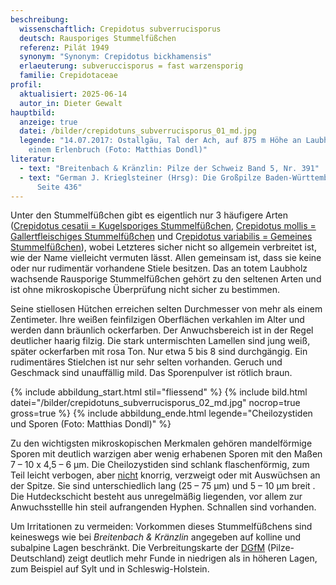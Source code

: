 ```yaml
---
beschreibung:
  wissenschaftlich: Crepidotus subverrucisporus
  deutsch: Rausporiges Stummelfüßchen
  referenz: Pilát 1949
  synonym: "Synonym: Crepidotus bickhamensis"
  erlaeuterung: subveruccisporus = fast warzensporig
  familie: Crepidotaceae
profil:
  aktualisiert: 2025-06-14
  autor_in: Dieter Gewalt
hauptbild:
  anzeige: true
  datei: /bilder/crepidotuns_subverrucisporus_01_md.jpg
  legende: "14.07.2017: Ostallgäu, Tal der Ach, auf 875 m Höhe an Laubholzast in
    einem Erlenbruch (Foto: Matthias Dondl)"
literatur:
  - text: "Breitenbach & Kränzlin: Pilze der Schweiz Band 5, Nr. 391"
  - text: "German J. Krieglsteiner (Hrsg): Die Großpilze Baden-Württembergs Band 4,
      Seite 436"
---
```

Unter den Stummelfüßchen gibt es eigentlich nur 3 häufigere Arten ([Crepidotus cesatii = Kugelsporiges Stummelfüßchen](/pilze/crepidotus-cesatii-kugelsporiges-stummelfüßchen), [Crepidotus mollis = Gallertfleischiges Stummelfüßchen](/pilze/crepidotus-mollis-gallertfleischiges-stummelfüßchen) und C[repidotus variabilis = Gemeines Stummelfüßchen](/pilze/crepidotus-variabilis-gemeines-stummelfüßchen)), wobei Letzteres sicher nicht so allgemein verbreitet ist, wie der Name vielleicht vermuten lässt. Allen gemeinsam ist, dass sie keine oder nur rudimentär vorhandene Stiele besitzen. Das an totem Laubholz wachsende Rausporige Stummelfüßchen gehört zu den seltenen Arten und ist ohne mikroskopische Überprüfung nicht sicher zu bestimmen. 

Seine stiellosen Hütchen erreichen selten Durchmesser von mehr als einem Zentimeter. Ihre weißen feinfilzigen Oberflächen verkahlen im Alter und werden dann bräunlich ockerfarben. Der Anwuchsbereich ist in der Regel deutlicher haarig filzig. Die stark untermischten Lamellen sind jung weiß, später ockerfarben mit rosa Ton. Nur etwa 5 bis 8 sind durchgängig. Ein rudimentäres Stielchen ist nur sehr selten vorhanden. Geruch und Geschmack sind unauffällig mild. Das Sporenpulver ist rötlich braun.

{% include abbildung_start.html stil="fliessend" %}
{% include bild.html datei="/bilder/crepidotuns_subverrucisporus_02_md.jpg" nocrop=true gross=true %}
{% include abbildung_ende.html legende="Cheilozystiden und Sporen (Foto: Matthias Dondl)" %}

Zu den wichtigsten mikroskopischen Merkmalen gehören mandelförmige Sporen mit deutlich warzigen aber wenig erhabenen Sporen mit den Maßen 7 – 10 x 4,5 – 6 µm. Die Cheilozystiden sind schlank flaschenförmig, zum Teil leicht verbogen, aber <ins>nicht</ins> knorrig, verzweigt oder mit Auswüchsen an der Spitze. Sie sind unterschiedlich lang (25 – 75 µm) und 5 – 10 µm breit . Die Hutdeckschicht besteht aus unregelmäßig liegenden, vor allem zur Anwuchsstellle hin steil aufrangenden Hyphen. Schnallen sind vorhanden.

Um Irritationen zu vermeiden: Vorkommen dieses Stummelfüßchens sind keineswegs wie bei *Breitenbach & Kränzlin* angegeben auf kolline und subalpine Lagen beschränkt. Die Verbreitungskarte der [DGfM](DGfM "Glossar") (Pilze-Deutschland) zeigt deutlich mehr Funde in niedrigen als in höheren Lagen, zum Beispiel auf Sylt und in Schleswig-Holstein.